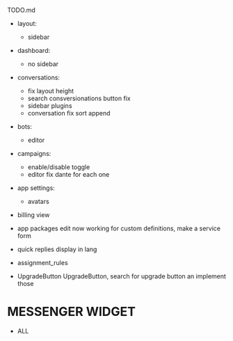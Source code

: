 TODO.md

+ layout:
  + sidebar
+ dashboard:
  + no sidebar
+ conversations:
  + fix layout height
  + search consversionations button fix
  + sidebar plugins
  + conversation fix sort append
+ bots:
  + editor
+ campaigns:
  + enable/disable toggle
  + editor fix dante for each one
+ app settings:
  + avatars
+ billing view
+ app packages edit now working for custom definitions, make a service form
+ quick replies display in lang
+ assignment_rules

+ UpgradeButton UpgradeButton, search for upgrade button an implement those



# MESSENGER WIDGET

+ ALL